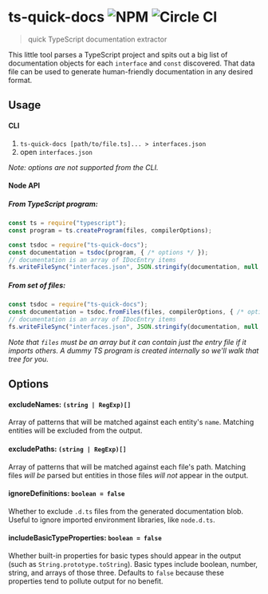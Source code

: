 # ts-quick-docs ![NPM](https://img.shields.io/npm/v/ts-quick-docs.svg) ![Circle CI](https://img.shields.io/circleci/project/giladgray/ts-quick-docs.svg)

> quick TypeScript documentation extractor

This little tool parses a TypeScript project and spits out a big list of documentation objects for each `interface` and `const` discovered. That data file can be used to generate human-friendly documentation in any desired format.

## Usage

#### CLI

1. `ts-quick-docs [path/to/file.ts]... > interfaces.json`
1. open `interfaces.json`

_Note: options are not supported from the CLI._

#### Node API

##### From TypeScript program:

```js
const ts = require("typescript");
const program = ts.createProgram(files, compilerOptions);

const tsdoc = require("ts-quick-docs");
const documentation = tsdoc(program, { /* options */ });
// documentation is an array of IDocEntry items
fs.writeFileSync("interfaces.json", JSON.stringify(documentation, null, 4));
```

##### From set of files:

```js
const tsdoc = require("ts-quick-docs");
const documentation = tsdoc.fromFiles(files, compilerOptions, { /* options */ });
// documentation is an array of IDocEntry items
fs.writeFileSync("interfaces.json", JSON.stringify(documentation, null, 4));
```

_Note that `files` must be an array but it can contain just the entry file if it imports others. A dummy TS program is created internally so we'll walk that tree for you._

## Options

#### excludeNames: `(string | RegExp)[]`

Array of patterns that will be matched against each entity's `name`. Matching entities will be excluded from the output.

#### excludePaths: `(string | RegExp)[]`

Array of patterns that will be matched against each file's path. Matching files _will be_ parsed but entities in those files _will not_ appear in the output.

#### ignoreDefinitions: `boolean = false`

Whether to exclude `.d.ts` files from the generated documentation blob.
Useful to ignore imported environment libraries, like `node.d.ts`.

#### includeBasicTypeProperties: `boolean = false`

Whether built-in properties for basic types should appear in the output (such as `String.prototype.toString`). Basic types include boolean, number, string, and arrays of those three. Defaults to `false` because these properties tend to pollute output for no benefit.
